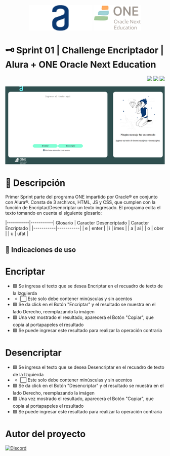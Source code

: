 <div align="center">
  <img src="https://github.com/OscarSalcido/AluraChallenge-Sprint01/blob/main/assets/Logo.png" width="200"/>
  <img src="https://github.com/OscarSalcido/AluraChallenge-Sprint01/blob/main/assets/Logo2.png" width="150"/>
</div>


# 🗝 Sprint 01 | Challenge Encriptador | Alura + ONE Oracle Next Education
<div align="right">
    <img src="https://img.shields.io/badge/HTML-EC6231?logo=html5&logoColor=FFFFFF&style=for-the-badge" />
    <img src="https://img.shields.io/badge/CSS-01A3D8?logo=css3&logoColor=FFFFFF&style=for-the-badge" />
    <img src="https://img.shields.io/badge/JavaScript-FEFF01?logo=javascript&logoColor=000000&style=for-the-badge"/>
</div>
<p align="center" >
     <img src="https://github.com/OscarSalcido/AluraChallenge-Sprint01/blob/main/assets/Captura de pantalla.png">
</p>

# 📁 Descripción

Primer Sprint parte del programa ONE impartido por Oracle® en conjunto con Alura®. Consta de 3 archivos, HTML, JS y CSS, que cumplen con la función de Encriptar/Desencriptar un texto ingresado. El programa edita el texto tomando en cuenta el siguiente glosario:

 |-----------|-----------|
Glosario
| Caracter Desencriptado | Caracter Encriptado |
|-----------|-----------|
| e | enter |
| i | imes |
| a | ai |
| o | ober |
| u | ufat |

##  🧾 Indicaciones de uso
# Encriptar
- 🟩 Se ingresa el texto que se desea Encriptar en el recuadro de texto de la Izquierda
- - ⬜ Este solo debe contener minúsculas y sin acentos
- 🟩 Se da click en el Botón "Encriptar" y el resultado se muestra en el lado Derecho, reemplazando la imágen
- 🟩 Una vez mostrado el resultado, aparecerá el Botón "Copiar", que copia al portapapeles el resultado
- 🟩 Se puede ingresar este resultado para realizar la operación contraria

# Desencriptar
- 🟩 Se ingresa el texto que se desea Desencriptar en el recuadro de texto de la Izquierda
- - ⬜ Este solo debe contener minúsculas y sin acentos
- 🟩 Se da click en el Botón "Desencriptar" y el resultado se muestra en el lado Derecho, reemplazando la imágen
- 🟩 Una vez mostrado el resultado, aparecerá el Botón "Copiar", que copia al portapapeles el resultado
- 🟩 Se puede ingresar este resultado para realizar la operación contraria

# Autor del proyecto
[![Discord](https://img.shields.io/badge/ALLI#5986-7289da?logo=discord&logoColor=FFFFFF&style=for-the-badge)](https://discordapp.com/users/689222226372984856)
